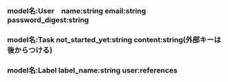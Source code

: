 ### model名:User　name:string email:string password_digest:string
### model名:Task not_started_yet:string content:string(外部キーは後からつける)
### model名:Label label_name:string user:references